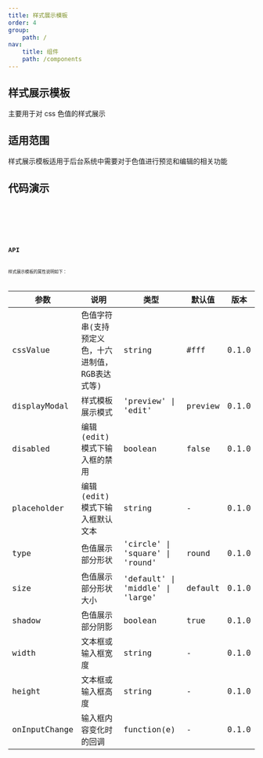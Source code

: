 ```yaml
---
title: 样式展示模板
order: 4
group:
    path: /
nav:
    title: 组件
    path: /components
---
```


## 样式展示模板

主要用于对 css 色值的样式展示

## 适用范围

样式展示模板适用于后台系统中需要对于色值进行预览和编辑的相关功能

## 代码演示

<code src="./demos/default.tsx" />

<code src="./demos/scene.tsx" />

<code src="./demos/edit.tsx" />

## API

样式展示模板的属性说明如下：

| 参数         | 说明                                    | 类型      | 默认值 | 版本      |
| ------------ | --------------------------------------- | --------- | ------ | --------- |
| cssValue     | 色值字符串(支持预定义色，十六进制值，RGB表达式等) | string              | #fff    | 0.1.0  |
| displayModal | 样式模板展示模式                             | 'preview' \| 'edit' | preview | 0.1.0  |
| disabled     | 编辑(edit)模式下输入框的禁用                  | boolean             | false   | 0.1.0  |
| placeholder  | 编辑(edit)模式下输入框默认文本                | string              | -       | 0.1.0 |
| type         | 色值展示部分形状                             | 'circle' \| 'square' \| 'round' | round | 0.1.0 |
| size         | 色值展示部分形状大小                          | 'default' \| 'middle' \| 'large' | default | 0.1.0 |
| shadow       | 色值展示部分阴影                             | boolean                          | true    | 0.1.0 |
| width        | 文本框或输入框宽度                           | string                           | -   | 0.1.0  |
| height       | 文本框或输入框高度                           | string                           | -   | 0.1.0  |
| onInputChange | 输入框内容变化时的回调                       | function(e)                      | -   | 0.1.0  |

